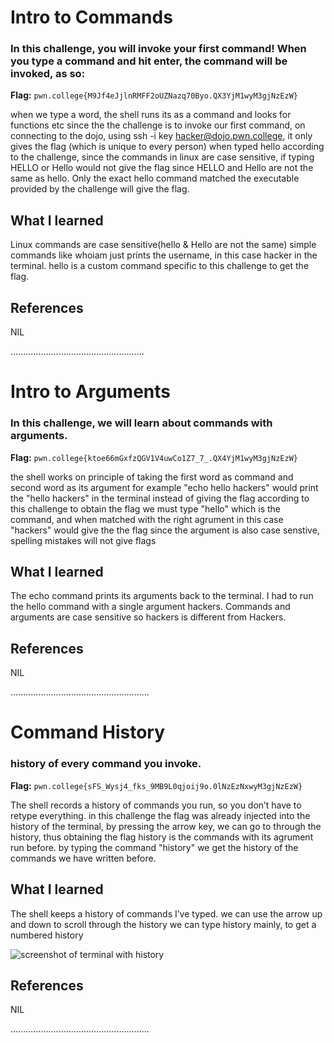 # Intro to Commands

### In this challenge, you will invoke your first command! When you type a command and hit enter, the command will be invoked, as so:

**Flag:** `pwn.college{M9Jf4eJjlnRMFF2oUZNazq70Byo.QX3YjM1wyM3gjNzEzW}`

when we type a word, the shell runs its as a command and looks for functions etc
since the the challenge is to invoke our first command, on connecting to the dojo, using ssh -i key hacker@dojo.pwn.college, it only gives the flag (which is unique to every person)
when typed hello according to the challenge, 
since the commands in linux are case sensitive, if typing HELLO or Hello would not give the flag since HELLO and Hello are not the same as hello.
Only the exact hello command matched the executable provided by the challenge will give the flag.



## What I learned
Linux commands are case sensitive(hello & Hello are not the same)
simple commands like whoiam just prints the username, in this case hacker in the terminal.
hello is a custom command specific to this challenge to get the flag.

## References
NIL


.....................................................

# Intro to Arguments

### In this challenge, we will learn about commands with arguments.

**Flag:** `pwn.college{ktoe66mGxfzQGV1V4uwCo1Z7_7_.QX4YjM1wyM3gjNzEzW}`

the shell works on principle of taking the first word as command and second word as its argument
for example "echo hello hackers" would print the "hello hackers" in the terminal instead of giving the flag
according to this challenge to obtain the flag we must type "hello" which is the command, and when matched with the right agrument in this case "hackers" would give the the flag
since the argument is also case senstive, spelling mistakes will not give flags

## What I learned

The echo command prints its arguments back to the terminal.
I had to run the hello command with a single argument hackers.
Commands and arguments are case sensitive so hackers is different from Hackers.

## References
NIL

.......................................................


# Command History



### history of every command you invoke.


**Flag:** `pwn.college{sFS_Wysj4_fks_9MB9L0qjoij9o.0lNzEzNxwyM3gjNzEzW}`




The shell records a history of commands you run, so you don’t have to retype everything.
in this challenge the flag was already injected into the history of the terminal, by pressing the arrow key, we can go to through the history, thus obtaining the flag
history is the commands with its agrument run before.
by typing the command "history" we get the history of the commands we have written before.


## What I learned
The shell keeps a history of commands I’ve typed.
we can use the arrow up and down to scroll through the history
we can type history mainly, to get a numbered history

![screenshot of terminal with history](/image1.png)


## References
NIL

.......................................................




